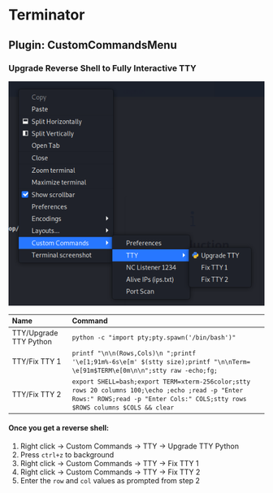 # Terminator

## Plugin: CustomCommandsMenu

### Upgrade Reverse Shell to Fully Interactive TTY

![](../../.gitbook/assets/image%20%2814%29.png)

| Name | Command |
| :--- | :--- |
| TTY/Upgrade TTY Python | `python -c "import pty;pty.spawn('/bin/bash')"` |
| TTY/Fix TTY 1 | `printf "\n\n(Rows,Cols)\n ";printf '\e[1;91m%-6s\e[m' $(stty size);printf "\n\nTerm= \e[91m$TERM\e[0m\n\n";stty raw -echo;fg;` |
| TTY/Fix TTY 2 | `export SHELL=bash;export TERM=xterm-256color;stty rows 20 columns 100;\echo ;echo ;read -p "Enter Rows:" ROWS;read -p "Enter Cols:" COLS;stty rows $ROWS columns $COLS && clear` |

#### Once you get a reverse shell:

1. Right click → Custom Commands → TTY → Upgrade TTY Python  
2. Press `ctrl+z` to background  
3. Right click → Custom Commands → TTY → Fix TTY 1  
4. Right click → Custom Commands → TTY → Fix TTY 2  
5. Enter the `row` and `col` values as prompted from step 2

